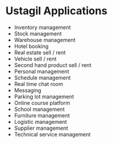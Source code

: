 # Ustagil Applications

- Inventory management
- Stock management
- Warehouse management
- Hotel booking
- Real estate sell / rent
- Vehicle sell / rent
- Second hand product sell / rent
- Personal management
- Schedule management
- Real time chat room
- Messaging
- Parking lot management
- Online course platform
- School management
- Furniture management
- Logistic management
- Supplier management
- Technical service management
